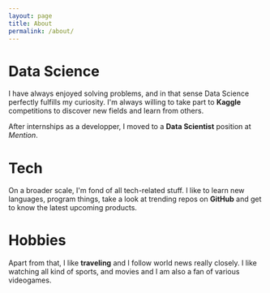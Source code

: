 ```yaml
---
layout: page
title: About
permalink: /about/
---
```



# Data Science

I have always enjoyed solving problems, and in that sense Data Science perfectly fulfills my curiosity. I'm always willing to take part to **Kaggle** competitions to discover new fields and learn from others.

After internships as a developper, I moved to a **Data Scientist** position at *Mention*.

# Tech

On a broader scale, I'm fond of all tech-related stuff. I like to learn new languages, program things, take a look at trending repos on **GitHub** and get to know the latest upcoming products.

# Hobbies

Apart from that, I like **traveling** and I follow world news really closely. I like watching all kind of sports, and movies and I am also a fan of various videogames.


